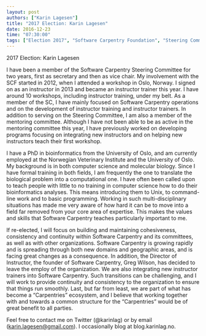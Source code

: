 ```yaml
---
layout: post
authors: ["Karin Lagesen"]
title: "2017 Election: Karin Lagesen"
date: 2016-12-23
time: "07:30:00"
tags: ["Election 2017", "Software Carpentry Foundation", "Steering Committee", "Software Carpentry"]
---
```


2017 Election: Karin Lagesen

I have been a member of the Software Carpentry Steering Committee for two years, first as secretary and then as vice chair. My involvement with the SCF started in 2012, when I attended a workshop in Oslo, Norway. I signed on as an instructor in 2013 and became an instructor trainer this year. I have around 10 workshops, including instructor training, under my belt. As a member of the SC, I have mainly focused on Software Carpentry operations and on the development of instructor training and instructor trainers. In addition to serving on the Steering Committee, I am also a member of the mentoring committee. Although I have not been able to be as active in the mentoring committee this year, I have previously worked on developing programs focusing on integrating new instructors and on helping new instructors teach their first workshop.

I have a PhD in bioinformatics from the University of Oslo, and am currently employed at the Norwegian Veterinary Institute and the University of Oslo. My background is in both computer science and molecular biology. Since I have formal training in both fields, I am frequently the one to translate the biological problem into a computational one. I have often been called upon to teach people with little to no training in computer science how to do their bioinformatics analyses. This means introducing them to Unix, to command-line work and to basic programming. Working in such multi-disciplinary situations has made me very aware of how hard it can be to move into a field far removed from your core area of expertise. This makes the values and skills that Software Carpentry teaches particularly important to me.

If re-elected, I will focus on building and maintaining cohesiveness, consistency and continuity within Software Carpentry and its committees, as well as with other organizations.  Software Carpentry is growing rapidly and is spreading through both new domains and geographic areas, and is facing great changes as a consequence. In addition, the Director of Instructor, the founder of Software Carpentry, Greg Wilson, has decided to leave the employ of the organization. We are also integrating new instructor trainers into Software Carpentry. Such transitions can be challenging, and I will work to provide continuity and consistency to the organization to ensure that things run smoothly. Last, but far from least, we are part of what has become a “Carpentries” ecosystem, and I believe that working together with and towards a common structure for the “Carpentries” would be of great benefit to all parties.

Feel free to contact me on Twitter (@karinlag) or by email (karin.lagesen@gmail.com). I occasionally blog at blog.karinlag.no.

